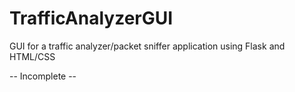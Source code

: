 # TrafficAnalyzerGUI
GUI for a traffic analyzer/packet sniffer application using Flask and HTML/CSS

-- Incomplete --
